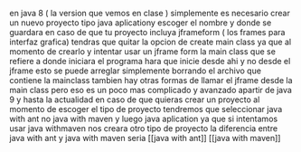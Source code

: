 en java  8 ( la version que vemos en clase )
simplemente es necesario crear un nuevo proyecto  tipo java aplicationy escoger el nombre y donde se guardara
en caso de que tu proyecto incluya jframeform ( los frames para interfaz grafica) tendras que quitar la opcion de create main class ya que al momento de crearlo y intentar usar un jframe form la main class que se refiere a donde iniciara el programa hara que inicie desde ahi y no desde el jframe esto se puede arreglar simplemente borrando el archivo que contiene la mainclass 
tambien hay otras formas de llamar el jframe desde la main class pero eso es un poco mas complicado y avanzado
apartir de java 9 y hasta la actualidad en caso de que quieras crear un proyecto al momento de escoger el tipo de proyecto tendremos que seleccionar java with ant no java with maven y luego java aplication ya que si intentamos usar java withmaven nos creara otro tipo de proyecto
la diferencia entre java with ant y java with maven seria
[[java with ant]]
[[java with maven]]
